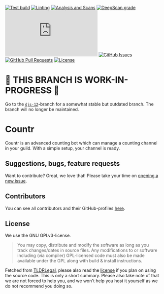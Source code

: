 [![Test build](https://img.shields.io/github/workflow/status/countr/countr/Test%20build)](https://github.com/countr/countr/actions/workflows/build-test.yml)
[![Linting](https://img.shields.io/github/workflow/status/countr/countr/Linting?label=quality)](https://github.com/countr/countr/actions/workflows/linting.yml)
[![Analysis and Scans](https://img.shields.io/github/workflow/status/countr/countr/Analysis%20and%20Scans?label=scan)](https://github.com/countr/countr/actions/workflows/analysis-and-scans.yml)
[![DeepScan grade](https://deepscan.io/api/teams/16173/projects/19382/branches/506155/badge/grade.svg)](https://deepscan.io/dashboard#view=project&tid=16173&pid=19382&bid=506155)
[![discord.js version](https://img.shields.io/github/package-json/dependency-version/countr/countr/discord.js)](https://www.npmjs.com/package/discord.js)
[![GitHub Issues](https://img.shields.io/github/issues-raw/countr/countr.svg)](https://github.com/countr/countr/issues)
[![GitHub Pull Requests](https://img.shields.io/github/issues-pr-raw/countr/countr.svg)](https://github.com/countr/countr/pulls)
[![License](https://img.shields.io/github/license/countr/countr.svg)](https://github.com/countr/countr/blob/master/LICENSE)

# 🚧 THIS BRANCH IS WORK-IN-PROGRESS 🚧

Go to the [`djs-12`](https://github.com/countr/countr/tree/djs-12)-branch for a somewhat stable but outdated branch. The branch will no longer be maintained.

# Countr

Countr is an advanced counting bot which can manage a counting channel in your guild. With a simple setup, your channel is ready.

## Suggestions, bugs, feature requests

Want to contribute? Great, we love that! Please take your time on [opening a new issue](https://github.com/countr/countr/issues/new).

## Contributors

You can see all contributors and their GitHub-profiles [here](https://github.com/countr/countr/graphs/contributors).

## License

We use the GNU GPLv3-license.

> You may copy, distribute and modify the software as long as you track changes/dates in source files. Any modifications to or software including (via compiler) GPL-licensed code must also be made available under the GPL along with build & install instructions.

Fetched from [TLDRLegal](https://tldrlegal.com/license/gnu-general-public-license-v3-(gpl-3)), please also read the [license](https://github.com/countr/countr/blob/master/LICENSE) if you plan on using the source code. This is only a short summary. Please also take note of that we are not forced to help you, and we won't help you host it yourself as we do not recommend you doing so.
